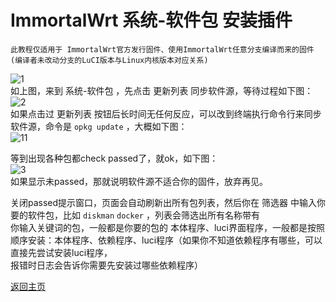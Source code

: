 # ImmortalWrt 系统-软件包 安装插件       

`此教程仅适用于 ImmortalWrt官方发行固件、使用ImmortalWrt任意分支编译而来的固件(编译者未改动分支的LuCI版本与Linux内核版本对应关系)`

![1](https://user-images.githubusercontent.com/73426989/159654047-456ed964-d2f4-4cfe-b1bf-43bfd9b55440.png)          
如上图，来到 系统-软件包 ，先点击 更新列表 同步软件源，等待过程如下图：            
![2](https://user-images.githubusercontent.com/73426989/159655378-d0ccdf8e-041b-45e6-9a12-823bb4d472ff.png)       
如果点击过 更新列表 按钮后长时间无任何反应，可以改到终端执行命令行来同步软件源，命令是 `opkg update` ，大概如下图：   
![11](https://user-images.githubusercontent.com/73426989/159655242-4bc8e2de-33cf-4a04-87da-26fcab73b8e1.png)                

等到出现各种包都check passed了，就ok，如下图：      
![3](https://user-images.githubusercontent.com/73426989/159655568-3ded890d-9da4-4e05-adce-78b34b2d66c3.png)       
如果显示未passed，那就说明软件源不适合你的固件，放弃再见。         

关闭passed提示窗口，页面会自动刷新出所有包列表，然后你在 筛选器 中输入你要的软件包，比如 `diskman` `docker` ，列表会筛选出所有名称带有       
你输入关键词的包，一般都是你要的包的 本体程序、luci界面程序，一般都是按照顺序安装：本体程序、依赖程序、luci程序（如果你不知道依赖程序有哪些，可以直接先尝试安装luci程序，    
报错时日志会告诉你需要先安装过哪些依赖程序）                     


[返回主页](https://boduoyejieyi666.github.io/whonolikeboduoyejieyi/)          




